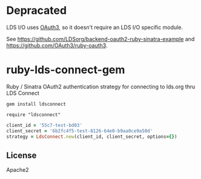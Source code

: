 Depracated
==========

LDS I/O uses [OAuth3](https://github.com/OAuth3), so it doesn't require an LDS I/O specific module.

See <https://github.com/LDSorg/backend-oauth2-ruby-sinatra-example> and <https://github.com/OAuth3/ruby-oauth3>.

# ruby-lds-connect-gem
Ruby / Sinatra OAuth2 authentication strategy for connecting to lds.org thru LDS Connect

```
gem install ldsconnect
```

```
require "ldsconnect"
```

```ruby
client_id = '55c7-test-bd03'
client_secret = '6b2fc4f5-test-8126-64e0-b9aa0ce9a50d'
strategy = LdsConnect.new(client_id, client_secret, options={})
```

## License

Apache2
